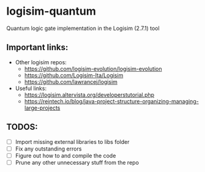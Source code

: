 # logisim-quantum
Quantum logic gate implementation in the Logisim (2.7.1) tool

## Important links:
- Other logisim repos:
  - https://github.com/logisim-evolution/logisim-evolution
  - https://github.com/Logisim-Ita/Logisim
  - https://github.com/lawrancej/logisim
- Useful links:
  - https://logisim.altervista.org/developerstutorial.php
  - https://reintech.io/blog/java-project-structure-organizing-managing-large-projects

## TODOS:
- [ ] Import missing external libraries to libs folder
- [ ] Fix any outstanding errors
- [ ] Figure out how to and compile the code
- [ ] Prune any other unnecessary stuff from the repo
